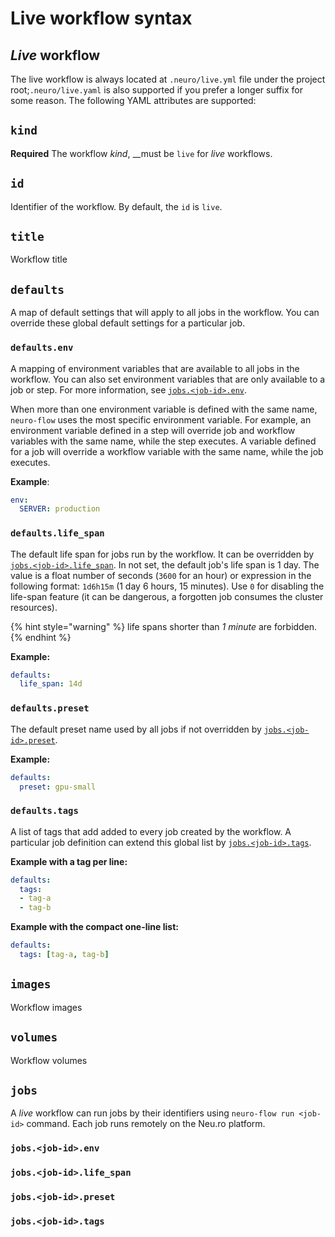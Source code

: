 # Live workflow syntax

## _Live_ workflow

The live workflow is always located at `.neuro/live.yml` file under the project root;`.neuro/live.yaml` is also supported if you prefer a longer suffix for some reason. The following YAML attributes are supported:

## `kind`

**Required** The workflow _kind_, __must be `live` for _live_ workflows.

## `id`

Identifier of the workflow. By default, the `id` is `live`.

## `title`

Workflow title

## `defaults`

A map of default settings that will apply to all jobs in the workflow. You can override these global default settings for a particular job.

### `defaults.env`

A mapping of environment variables that are available to all jobs in the workflow. You can also set environment variables that are only available to a job or step. For more information, see [`jobs.<job-id>.env`](live-workflow-syntax.md#jobs-job-id-env).

When more than one environment variable is defined with the same name, `neuro-flow` uses the most specific environment variable. For example, an environment variable defined in a step will override job and workflow variables with the same name, while the step executes. A variable defined for a job will override a workflow variable with the same name, while the job executes.

**Example**:

```yaml
env:
  SERVER: production
```

### `defaults.life_span`

The default life span for jobs run by the workflow.  It can be overridden  by [`jobs.<job-id>.life_span`](live-workflow-syntax.md#jobs-less-than-job-id-greater-than-life_span).  In not set, the default job's life span is 1 day.  The value is a float number of seconds \(`3600` for an hour\) or expression in the following format: `1d6h15m`  \(1 day 6 hours, 15 minutes\). Use `0` for disabling the life-span feature \(it can be dangerous, a forgotten job consumes the cluster resources\).

{% hint style="warning" %}
life spans shorter than _1 minute_ are forbidden.
{% endhint %}

**Example:**

```yaml
defaults:
  life_span: 14d
```

### `defaults.preset`

The default preset name used by all jobs if not overridden by [`jobs.<job-id>.preset`](live-workflow-syntax.md#jobs-less-than-job-id-greater-than-preset).

**Example:**

```yaml
defaults:
  preset: gpu-small
```

### `defaults.tags`

A list of tags that add added to every job created by the workflow. A particular job definition can extend this global list by [`jobs.<job-id>.tags`](live-workflow-syntax.md#jobs-less-than-job-id-greater-than-tags).

**Example with a tag per line:**

```yaml
defaults:
  tags:
  - tag-a
  - tag-b
```

**Example with the compact one-line list:**

```yaml
defaults:
  tags: [tag-a, tag-b]
```

## `images`

Workflow images

## `volumes`

Workflow volumes

## `jobs`

A _live_ workflow can run jobs by their identifiers using `neuro-flow run <job-id>` command. Each job runs remotely on the Neu.ro platform.

### `jobs.<job-id>.env` <a id="jobs-job-id-env"></a>

### `jobs.<job-id>.life_span`

### `jobs.<job-id>.preset`

### `jobs.<job-id>.tags`



